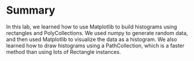 # Summary

In this lab, we learned how to use Matplotlib to build histograms using rectangles and PolyCollections. We used numpy to generate random data, and then used Matplotlib to visualize the data as a histogram. We also learned how to draw histograms using a PathCollection, which is a faster method than using lots of Rectangle instances.
